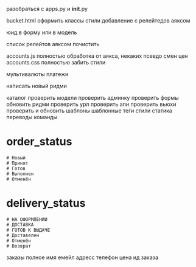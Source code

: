 разобраться с apps.py и __init__.py


bucket.html
	оформить
	классы
	стили
	добавление с релейтедов аяксом

юид в форму или в модель

список релейтов аяксом
почистить

accounts.js полностью обработка от аякса, некаких псевдо смен цен
accounts.css полностью забить стили


мультивалюты
платежи

написать новый ридми




каталог
	проверить модели
	проверить админку
	проверить формы
	обновить ридми
	проверить урл
	проверить апи
	проверить вьюхи
	проверить и обновить шаблоны
	шаблонные теги
	стили
	статика
	переводы
	команды


# order_status
	# Новый
	# Принят
	# Готов
	# Выполнен
	# Отменён


# delivery_status
	# НА ОФОРМЛЕНИИ
	# ДОСТАВКА
	# ГОТОВ К ВЫДАЧЕ
	# Доставелен
	# Отменён
	# Возврат



заказы
	полное имя
	емейл
	адресс
	телефон
	цена
	ид заказа


